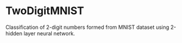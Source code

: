 # TwoDigitMNIST
Classification of 2-digit numbers formed from MNIST dataset using 2-hidden layer neural network.
